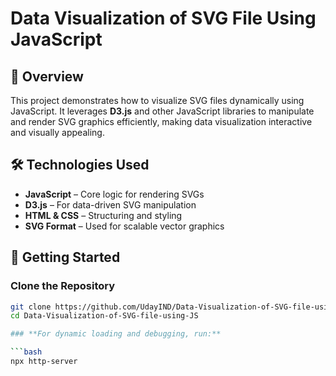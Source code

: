 # Data Visualization of SVG File Using JavaScript  

## 📌 Overview  
This project demonstrates how to visualize SVG files dynamically using JavaScript. It leverages **D3.js** and other JavaScript libraries to manipulate and render SVG graphics efficiently, making data visualization interactive and visually appealing.  


## 🛠️ Technologies Used  
- **JavaScript** – Core logic for rendering SVGs  
- **D3.js** – For data-driven SVG manipulation  
- **HTML & CSS** – Structuring and styling  
- **SVG Format** – Used for scalable vector graphics  


## 🚀 Getting Started  

### Clone the Repository  
```bash
git clone https://github.com/UdayIND/Data-Visualization-of-SVG-file-using-JS.git
cd Data-Visualization-of-SVG-file-using-JS

### **For dynamic loading and debugging, run:**

```bash
npx http-server 
